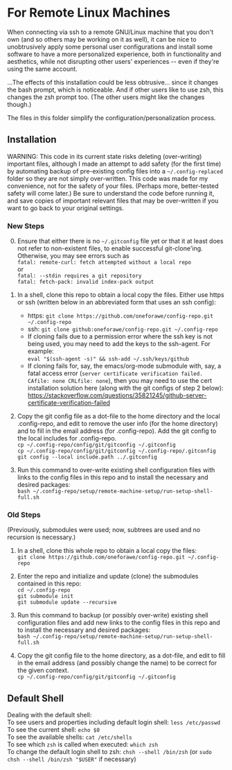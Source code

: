 # For Remote Linux Machines

When connecting via ssh to a remote GNU/Linux machine that you don't own (and so
others may be working on it as well), it can be nice to unobtrusively apply some
personal user configurations and install some software to have a more
personalized experience, both in functionality and aesthetics, while not
disrupting other users' experiences -- even if they're using the same account.

...The effects of this installation could be less obtrusive... since it changes
the bash prompt, which is noticeable.  And if other users like to use zsh, this
changes the zsh prompt too.  (The other users might like the changes though.)

The files in this folder simplify the configuration/personalization process.

## Installation

WARNING: This code in its current state risks deleting (over-writing) important
files, although I made an attempt to add safety (for the first time) by
automating backup of pre-existing config files into a `~/.config-replaced`
folder so they are not simply over-written.  This code was made for my
convenience, not for the safety of your files.  (Perhaps more, better-tested
safety will come later.)  Be sure to understand the code before running it, and
save copies of important relevant files that may be over-written if you want to
go back to your original settings.

### New Steps

0. Ensure that either there is no `~/.gitconfig` file yet or that it at least
does not refer to non-existent files, to enable successful git-clone'ing.
Otherwise, you may see errors such as  
`fatal: remote-curl: fetch attempted without a local repo`  
or  
`fatal: --stdin requires a git repository`  
`fatal: fetch-pack: invalid index-pack output`

1. In a shell, clone this repo to obtain a local copy the files. Either use
https or ssh (written below in an abbreviated form that uses an ssh config):

   * https: `git clone https://github.com/oneforawe/config-repo.git ~/.config-repo`
   * ssh: `git clone github:oneforawe/config-repo.git ~/.config-repo`
   * If cloning fails due to a permission error where the ssh key is not being
   used, you may need to add the keys to the ssh-agent.  For example:  
   `eval "$(ssh-agent -s)" && ssh-add ~/.ssh/keys/github`
   * If cloning fails for, say, the emacs/org-mode submodule with, say, a fatal
   access error (`server certificate verification failed. CAfile: none CRLfile: none`),
   then you may need to use the cert installation solution here (along with the
   git configs of step 2 below):  
   <https://stackoverflow.com/questions/35821245/github-server-certificate-verification-failed>

2. Copy the git config file as a dot-file to the home directory and the local
.config-repo, and edit to remove the user info (for the home directory) and to
fill in the email address (for .config-repo).  Add the git config to the local
includes for .config-repo.  
  `cp ~/.config-repo/config/git/gitconfig ~/.gitconfig`  
  `cp ~/.config-repo/config/git/gitconfig ~/.config-repo/.gitconfig`  
  `git config --local include.path ../.gitconfig`

3. Run this command to over-write existing shell configuration files with links
to the config files in this repo and to install the necessary and desired
packages:  
  `bash ~/.config-repo/setup/remote-machine-setup/run-setup-shell-full.sh`

### Old Steps

(Previously, submodules were used; now, subtrees are used and no recursion is
necessary.)

1. In a shell, clone this whole repo to obtain a local copy the files:  
  `git clone https://github.com/oneforawe/config-repo.git ~/.config-repo`

2. Enter the repo and initialize and update (clone) the submodules contained in
this repo:  
  `cd ~/.config-repo`  
  `git submodule init`  
  `git submodule update --recursive`

3. Run this command to backup (or possibly over-write) existing shell
configuration files and add new links to the config files in this repo and to
install the necessary and desired packages:  
  `bash ~/.config-repo/setup/remote-machine-setup/run-setup-shell-full.sh`

4. Copy the git config file to the home directory, as a dot-file, and edit to
fill in the email address (and possibly change the name) to be correct for the
given context.  
  `cp ~/.config-repo/config/git/gitconfig ~/.gitconfig`

## Default Shell

Dealing with the default shell:  
  To see users and properties including default login shell: `less /etc/passwd`  
  To see the current shell: `echo $0`  
  To see the available shells: `cat /etc/shells`  
  To see which `zsh` is called when executed: `which zsh`  
  To change the default login shell to zsh: `chsh --shell /bin/zsh` (or
  `sudo chsh --shell /bin/zsh "$USER"` if necessary)
